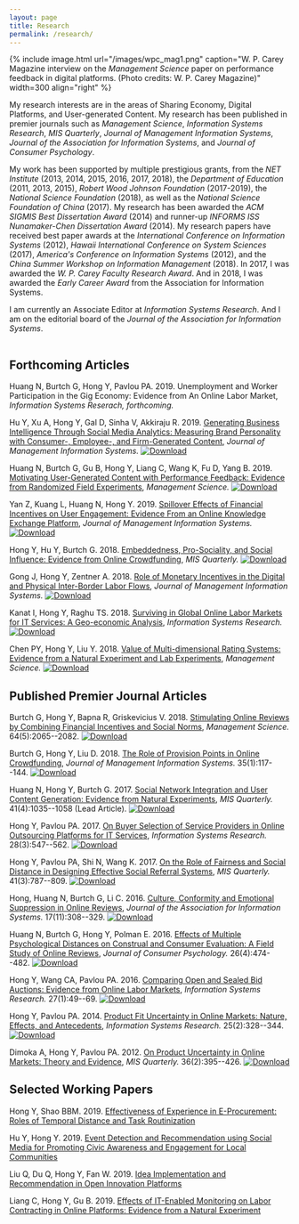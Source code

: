 ```yaml
---
layout: page
title: Research
permalink: /research/
---
```


{% include image.html url="/images/wpc_mag1.png" caption="W. P. Carey Magazine interview on the <i>Management Science</i> paper on performance feedback in digital platforms. (Photo credits: W. P. Carey Magazine)" width=300 align="right" %}

My research interests are in the areas of Sharing Economy, Digital Platforms, and User-generated Content. My research has been published in premier journals such as <i>Management Science</i>, <i>Information Systems Research</i>, <i>MIS Quarterly</i>, <i>Journal of Management Information Systems</i>, <i>Journal of the Association for Information Systems</i>, and <i>Journal of Consumer Psychology</i>. 

My work has been supported by multiple prestigious grants, from the <i>NET Institute</i> (2013, 2014, 2015, 2016, 2017, 2018), the <i>Department of Education</i> (2011, 2013, 2015), <i>Robert Wood Johnson Foundation</i> (2017-2019), the <i>National Science Foundation</i> (2018), as well as the <i>National Science Foundation of China</i> (2017). My research has been awarded the <i>ACM SIGMIS Best Dissertation Award</i> (2014) and runner-up <i>INFORMS ISS Nunamaker-Chen Dissertation Award</i> (2014). My research papers have received best paper awards at the <i>International Conference on Information Systems</i> (2012), <i>Hawaii International Conference on System Sciences</i> (2017), <i>America's Conference on Information Systems</i> (2012), and the <i>China Summer Workshop on Information Management</i> (2018). In 2017, I was awarded the <i>W. P. Carey Faculty Research Award</i>. And in 2018, I was awarded the <i>Early Career Award</i> from the Association for Information Systems.

I am currently an Associate Editor at <i>Information Systems Research</i>. And I am on the editorial board of the <i>Journal of the Association for Information Systems</i>.
 
<hr style="clear:both;visibility: hidden;" />  

## Forthcoming Articles 

Huang N, Burtch G, Hong Y, Pavlou PA. 2019. Unemployment and Worker Participation in the Gig Economy: Evidence from An Online Labor Market, *Information Systems Reserach, forthcoming.* 

Hu Y, Xu A, Hong Y, Gal D, Sinha V, Akkiraju R. 2019. [Generating Business Intelligence Through Social Media Analytics: Measuring Brand Personality with Consumer-, Employee-, and Firm-Generated Content](https://papers.ssrn.com/sol3/papers.cfm?abstract_id=3197420), *Journal of Management Information Systems.* [![Download](https://img.shields.io/badge/Download-blue.svg)](/paper-pdf/JMIS_Brand_Personality_2019.pdf)

Huang N, Burtch G, Gu B, Hong Y, Liang C, Wang K, Fu D, Yang B. 2019. [Motivating User-Generated Content with Performance Feedback: Evidence from Randomized Field Experiments](https://pubsonline.informs.org/doi/abs/10.1287/isre.2017.0751), *Management Science.* [![Download](https://img.shields.io/badge/Download-blue.svg)](/paper-pdf/MS_Performance_Feedback_2019.pdf)

Yan Z, Kuang L, Huang N, Hong Y. 2019. [Spillover Effects of Financial Incentives on User Engagement: Evidence From an Online Knowledge Exchange Platform](https://papers.ssrn.com/sol3/papers.cfm?abstract_id=3154655), *Journal of Management Information Systems.* [![Download](https://img.shields.io/badge/Download-blue.svg)](/paper-pdf/JMIS_Spillover_Effect_UGC_2019.pdf)

Hong Y, Hu Y, Burtch G. 2018. [Embeddedness, Pro-Sociality, and Social Influence: Evidence from Online Crowdfunding](https://papers.ssrn.com/sol3/papers.cfm?abstract_id=3125936), *MIS Quarterly.* [![Download](https://img.shields.io/badge/Download-blue.svg)](/paper-pdf/MISQ_Embeddedness_2018.pdf)

Gong J, Hong Y, Zentner A. 2018. [Role of Monetary Incentives in the Digital and Physical Inter-Border Labor Flows](https://papers.ssrn.com/sol3/papers.cfm?abstract_id=3182905), *Journal of Management Information Systems.* [![Download](https://img.shields.io/badge/Download-blue.svg)](/paper-pdf/JMIS_incentive_and_labor_flow_2018.pdf)

Kanat I, Hong Y, Raghu TS. 2018. [Surviving in Global Online Labor Markets for IT Services: A Geo-economic Analysis](https://pubsonline.informs.org/doi/abs/10.1287/isre.2017.0751), *Information Systems Research.* [![Download](https://img.shields.io/badge/Download-blue.svg)](/paper-pdf/ISR_Survival_in_OLM_2018.pdf)

Chen PY, Hong Y, Liu Y. 2018. [Value of Multi-dimensional Rating Systems: Evidence from a Natural Experiment and Lab Experiments](http://pubsonline.informs.org/doi/abs/10.1287/mnsc.2017.2852), *Management Science.* [![Download](https://img.shields.io/badge/Download-blue.svg)](/paper-pdf/MS_MD_Systems_2018.pdf)

## Published Premier Journal Articles 

Burtch G, Hong Y, Bapna R, Griskevicius V. 2018. [Stimulating Online Reviews by Combining Financial Incentives and Social Norms](http://pubsonline.informs.org/doi/abs/10.1287/mnsc.2016.2715), *Management Science.* 64(5):2065--2082. [![Download](https://img.shields.io/badge/Download-blue.svg)](/paper-pdf/MS_Social_Norms_2018.pdf)

Burtch G, Hong Y, Liu D. 2018. [The Role of Provision Points in Online Crowdfunding](https://www.tandfonline.com/doi/full/10.1080/07421222.2018.1440764), *Journal of Management Information Systems.* 35(1):117--144. [![Download](https://img.shields.io/badge/Download-blue.svg)](/paper-pdf/JMIS_PPM_Crowdfunding_2018.pdf)

Huang N, Hong Y, Burtch G. 2017. [Social Network Integration and User Content Generation: Evidence from Natural Experiments](https://misq.org/social-network-integration-and-user-content-generation-evidence-from-natural-experiments.html), *MIS Quarterly.* 41(4):1035--1058 (Lead Article). [![Download](https://img.shields.io/badge/Download-blue.svg)](/paper-pdf/MISQ_Social_Network_Integration_2017.pdf)

Hong Y, Pavlou PA. 2017. [On Buyer Selection of Service Providers in Online Outsourcing Platforms for IT Services](http://pubsonline.informs.org/doi/abs/10.1287/isre.2017.0709), *Information Systems Research.* 28(3):547--562. [![Download](https://img.shields.io/badge/Download-blue.svg)](/paper-pdf/ISR_Selection_Service_Providers_2017.pdf)

Hong Y, Pavlou PA, Shi N, Wang K. 2017. [On the Role of Fairness and Social Distance in Designing Effective Social Referral Systems](https://misq.org/on-the-role-of-fairness-and-social-distance-in-designing-effective-social-referral-systems.html), *MIS Quarterly.* 41(3):787--809. [![Download](https://img.shields.io/badge/Download-blue.svg)](/paper-pdf/MISQ_Social_Referrals_2017.pdf)

Hong, Huang N, Burtch G, Li C. 2016. [Culture, Conformity and Emotional Suppression in Online Reviews](http://aisel.aisnet.org/jais/vol17/iss11/2/), *Journal of the Association for Information Systems.* 17(11):308--329. [![Download](https://img.shields.io/badge/Download-blue.svg)](/paper-pdf/JAIS_culture_online_reviews_2016.pdf)

Huang N, Burtch G, Hong Y, Polman E. 2016. [Effects of Multiple Psychological Distances on Construal and Consumer Evaluation: A Field Study of Online Reviews](https://doi.org/10.1016/j.jcps.2016.03.001), *Journal of Consumer Psychology.* 26(4):474--482. [![Download](https://img.shields.io/badge/Download-blue.svg)](/paper-pdf/JCP_Multiple_Psychological_Distances_2016.pdf)

Hong Y, Wang CA, Pavlou PA. 2016. [Comparing Open and Sealed Bid Auctions: Evidence from Online Labor Markets](https://doi.org/10.1287/isre.2015.0606), *Information Systems Research.* 27(1):49--69. [![Download](https://img.shields.io/badge/Download-blue.svg)](/paper-pdf/ISR_Auction_Design_2016.pdf)

Hong Y, Pavlou PA. 2014. [Product Fit Uncertainty in Online Markets: Nature, Effects, and Antecedents](https://doi.org/10.1287/isre.2014.0520), *Information Systems Research.* 25(2):328--344. [![Download](https://img.shields.io/badge/Download-blue.svg)](/paper-pdf/ISR_Product_Fit_Uncertainty_2014.pdf)

Dimoka A, Hong Y, Pavlou PA. 2012. [On Product Uncertainty in Online Markets: Theory and Evidence](https://misq.org/on-product-uncertainty-in-online-markets-theory-and-evidence.html), *MIS Quarterly.* 36(2):395--426. [![Download](https://img.shields.io/badge/Download-blue.svg)](/paper-pdf/MISQ_Product_Uncertainty_2012.pdf)


## Selected Working Papers

Hong Y, Shao BBM. 2019. [Effectiveness of Experience in E-Procurement: Roles of Temporal Distance and Task Routinization](https://papers.ssrn.com/sol3/papers.cfm?abstract_id=3294028)

Hu Y, Hong Y. 2019. [Event Detection and Recommendation using Social Media for Promoting Civic Awareness and Engagement for Local Communities](https://papers.ssrn.com/sol3/papers.cfm?abstract_id=3257060)

Liu Q, Du Q, Hong Y, Fan W. 2019. [Idea Implementation and Recommendation in Open Innovation Platforms](https://papers.ssrn.com/sol3/papers.cfm?abstract_id=3480760)

Liang C, Hong Y, Gu B. 2019. [Effects of IT-Enabled Monitoring on Labor Contracting in Online Platforms: Evidence from a Natural Experiment](https://papers.ssrn.com/sol3/papers.cfm?abstract_id=2844920)


